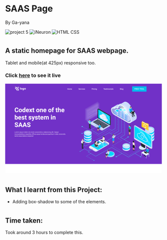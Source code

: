 # SAAS Page
By Ga-yana

![project 5](https://img.shields.io/badge/Project%20-13-blueviolet) ![iNeuron](https://img.shields.io/badge/iNeuron-FullStack-blueviolet)
![HTML CSS](https://img.shields.io/badge/HTML-CSS-blueviolet)  
#

## A static homepage for SAAS webpage.
Tablet and mobile(at 425px) responsive too.

### Click [here](https://saaspages.netlify.app/) to see it live

![Homepage](./Images/Screenshot%202022-08-05%20at%209.20.42%20PM.png)


# 

## What I learnt from this Project:

- Adding box-shadow to some of the elements. 

#
## Time taken:
 Took around 3 hours to complete this.
# 
